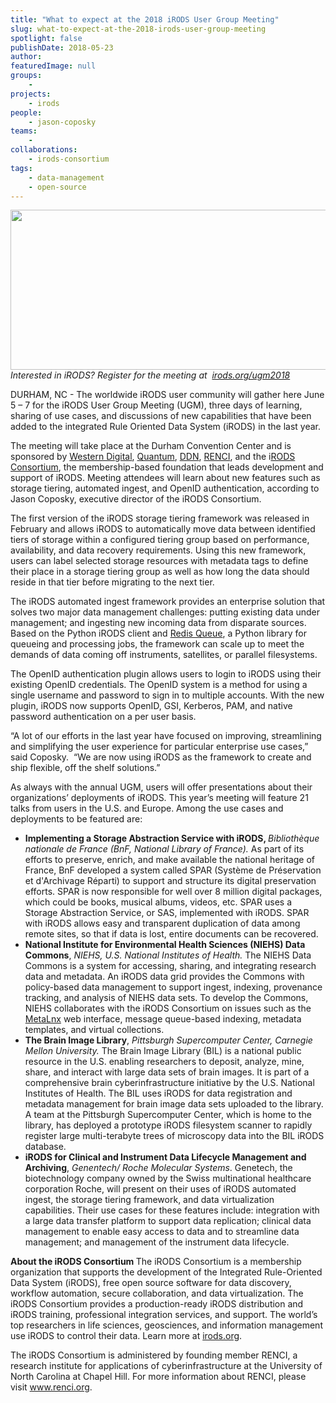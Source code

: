```yaml
---
title: "What to expect at the 2018 iRODS User Group Meeting"
slug: what-to-expect-at-the-2018-irods-user-group-meeting
spotlight: false
publishDate: 2018-05-23
author: 
featuredImage: null
groups:
    - 
projects:
    - irods
people:
    - jason-coposky
teams: 
    - 
collaborations:
    - irods-consortium
tags:
    - data-management
    - open-source
---
```

<em><img class="aligncenter size-large wp-image-17529" src="https://renci.org/wp-content/uploads/2018/05/Screen-Shot-2018-05-23-at-11.10.41-AM-1024x410.png" alt="" width="640" height="256" />Interested in iRODS? Register for the meeting at  </em><a href="http://irods.org/ugm2018"><em>irods.org/ugm2018</em></a>

DURHAM, NC - The worldwide iRODS user community will gather here June 5 – 7 for the iRODS User Group Meeting (UGM), three days of learning, sharing of use cases, and discussions of new capabilities that have been added to the integrated Rule Oriented Data System (iRODS) in the last year. <!--more-->

The meeting will take place at the Durham Convention Center and is sponsored by <a href="http://www.hgst.com/life-sciences">Western Digital</a>, <a href="https://www.quantum.com/customerstories">Quantum</a>, <a href="https://www.ddn.com/">DDN</a>, <a href="https://www.renci.org/">RENCI</a>, and the i<a href="https://irods.org/about/">RODS Consortium</a>, the membership-based foundation that leads development and support of iRODS. Meeting attendees will learn about new features such as storage tiering, automated ingest, and OpenID authentication, according to Jason Coposky, executive director of the iRODS Consortium.

The first version of the iRODS storage tiering framework was released in February and allows iRODS to automatically move data between identified tiers of storage within a configured tiering group based on performance, availability, and data recovery requirements. Using this new framework, users can label selected storage resources with metadata tags to define their place in a storage tiering group as well as how long the data should reside in that tier before migrating to the next tier.

The iRODS automated ingest framework provides an enterprise solution that solves two major data management challenges: putting existing data under management; and ingesting new incoming data from disparate sources. Based on the Python iRODS client and <a href="http://python-rq.org/">Redis Queue</a>, a Python library for queueing and processing jobs, the framework can scale up to meet the demands of data coming off instruments, satellites, or parallel filesystems.

The OpenID authentication plugin allows users to login to iRODS using their existing OpenID credentials. The OpenID system is a method for using a single username and password to sign in to multiple accounts. With the new plugin, iRODS now supports OpenID, GSI, Kerberos, PAM, and native password authentication on a per user basis.

“A lot of our efforts in the last year have focused on improving, streamlining and simplifying the user experience for particular enterprise use cases,” said Coposky.  “We are now using iRODS as the framework to create and ship flexible, off the shelf solutions.”

As always with the annual UGM, users will offer presentations about their organizations’ deployments of iRODS. This year’s meeting will feature 21 talks from users in the U.S. and Europe. Among the use cases and deployments to be featured are:
<ul>
 	<li><strong>Implementing a Storage Abstraction Service with iRODS, </strong><em>Bibliothèque nationale de France (BnF, National Library of France). </em>As part of its efforts to preserve, enrich, and make available the national heritage of France, BnF developed a system called SPAR (Système de Préservation et d'Archivage Réparti) to support and structure its digital preservation efforts. SPAR is now responsible for well over 8 million digital packages, which could be books, musical albums, videos, etc. SPAR uses a Storage Abstraction Service, or SAS, implemented with iRODS. SPAR with iRODS allows easy and transparent duplication of data among remote sites, so that if data is lost, entire documents can be recovered.</li>
 	<li><strong>National Institute for Environmental Health Sciences (NIEHS) Data Commons</strong>, <em>NIEHS, U.S. National Institutes of Health. </em>The NIEHS Data Commons is a system for accessing, sharing, and integrating research data and metadata. An iRODS data grid provides the Commons with policy-based data management to support ingest, indexing, provenance tracking, and analysis of NIEHS data sets. To develop the Commons, NIEHS collaborates with the iRODS Consortium on issues such as the <a href="https://metalnx.github.io/">MetaLnx</a> web interface, message queue-based indexing, metadata templates, and virtual collections.</li>
 	<li><strong>The Brain Image Library</strong>, <em>Pittsburgh Supercomputer Center, Carnegie Mellon University. </em>The Brain Image Library (BIL) is a national public resource in the U.S. enabling researchers to deposit, analyze, mine, share, and interact with large data sets of brain images. It is part of a comprehensive brain cyberinfrastructure initiative by the U.S. National Institutes of Health. The BIL uses iRODS for data registration and metadata management for brain image data sets uploaded to the library. A team at the Pittsburgh Supercomputer Center, which is home to the library, has deployed a prototype iRODS filesystem scanner to rapidly register large multi-terabyte trees of microscopy data into the BIL iRODS database.</li>
 	<li><strong>iRODS for Clinical and Instrument Data Lifecycle Management and Archiving</strong>, <em>Genentech/ Roche Molecular Systems</em>. Genetech, the biotechnology company owned by the Swiss multinational healthcare corporation Roche, will present on their uses of iRODS automated ingest, the storage tiering framework, and data virtualization capabilities. Their use cases for these features include: integration with a large data transfer platform to support data replication; clinical data management to enable easy access to data and to streamline data management; and management of the instrument data lifecycle.</li>
</ul>
<strong>About the iRODS Consortium
</strong>The iRODS Consortium is a membership organization that supports the development of the Integrated Rule-Oriented Data System (iRODS), free open source software for data discovery, workflow automation, secure collaboration, and data virtualization. The iRODS Consortium provides a production-ready iRODS distribution and iRODS training, professional integration services, and support. The world’s top researchers in life sciences, geosciences, and information management use iRODS to control their data. Learn more at <a href="http://irods.org/">irods.org</a>.

The iRODS Consortium is administered by founding member RENCI, a research institute for applications of cyberinfrastructure at the University of North Carolina at Chapel Hill. For more information about RENCI, please visit <a href="https://www.renci.org/">www.renci.org</a>.
